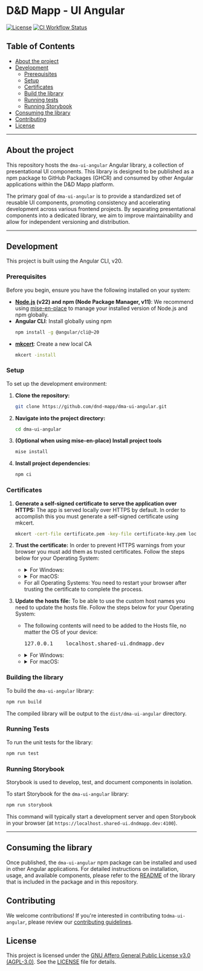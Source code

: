 # D&D Mapp - UI Angular

[![License](https://img.shields.io/github/license/dnd-mapp/dma-ui-angular)](LICENSE)
[![CI Workflow Status](https://img.shields.io/github/actions/workflow/status/dnd-mapp/dma-ui-angular/push-main.yml?branch=main&logo=github&label=CI)](https://github.com/dnd-mapp/dma-ui-angular/actions/workflows/push-main.yml)

## Table of Contents

-  [About the project](#about-the-project)
-  [Development](#development)
   -  [Prerequisites](#prerequisites)
   -  [Setup](#setup)
   -  [Certificates](#certificates)
   -  [Build the library](#building-the-library)
   -  [Running tests](#running-tests)
   -  [Running Storybook](#running-storybook)
-  [Consuming the library](#consuming-the-library)
-  [Contributing](#contributing)
-  [License](#license)

---

## About the project

This repository hosts the `dma-ui-angular` Angular library, a collection of presentational UI components. This library is designed to be published as a npm package to GitHub Packages (GHCR) and consumed by other Angular applications within the D&D Mapp platform.

The primary goal of `dma-ui-angular` is to provide a standardized set of reusable UI components, promoting consistency and accelerating development across various frontend projects. By separating presentational components into a dedicated library, we aim to improve maintainability and allow for independent versioning and distribution.

___

## Development

This project is built using the Angular CLI, v20.

### Prerequisites

Before you begin, ensure you have the following installed on your system:

*   **[Node.js](https://nodejs.org/en/download/) (v22) and npm (Node Package Manager, v11)**: We recommend using [mise-en-place](https://mise.jdx.dev/) to manage your installed version of Node.js and npm globally.
*   **Angular CLI**: Install globally using npm
    ```bash
    npm install -g @angular/cli@~20
    ```
*   **[mkcert](https://github.com/FiloSottile/mkcert)**: Create a new local CA
    ```bash
    mkcert -install
    ```

### Setup

To set up the development environment:

1.  **Clone the repository:**
    ```bash
    git clone https://github.com/dnd-mapp/dma-ui-angular.git
    ```
2.  **Navigate into the project directory:**
    ```bash
    cd dma-ui-angular
    ```
3.  **(Optional when using mise-en-place) Install project tools**
    ```bash
    mise install
    ```
4.  **Install project dependencies:**
    ```bash
    npm ci
    ```

### Certificates

1.  **Generate a self-signed certificate to serve the application over HTTPS:** The app is served locally over HTTPS by default. In order to accomplish this you must generate a self-signed certificate using mkcert.
    ```bash
    mkcert -cert-file certificate.pem -key-file certificate-key.pem localhost.shared-ui.dndmapp.dev localhost
    ```

2.  **Trust the certificate:** In order to prevent HTTPS warnings from your browser you must add them as trusted certificates. Follow the steps below for your Operating System:
    <ul>
        <li>
            <details>
                <summary>For Windows:</summary>
                <ol>
                    <li>
                        Press <kbd>&#8862; Win</kbd>+<kbd>R</kbd> to open `Run`.
                    </li>
                    <li>
                        Type `mmc` and press <kbd>⏎ Enter</kbd> to open `Microsoft Management Console` (You may need to accept that this app may make changes to your device).
                    </li>
                    <li>
                        Press <kbd>CTRL</kbd>+<kbd>M</kbd> to add or remove Snap-ins.
                    </li>
                    <li>
                        Add the `Certificates` snap-in, confirm that it'll manage certificates for your user account, and confirm the selection of snap-ins.
                    </li>
                    <li>
                        In the side panel, navigate to `Console Root > Certificates - Current User > Trusted Root Certification Authorities > Certificates`.
                    </li>
                    <li>
                        In the top bar, open the `Action` menu, open the `All Tasks` sub menu, and select the `Import...` task.
                    </li>
                    <li>
                        Click on next to confirm that the store location is for the `Current User`.
                    </li>
                    <li>
                        Click on `Browse...`, navigate to the repository root folder, allow all file types, and select the `certificate.pem`.
                    </li>
                    <li>
                        Continue and finish by placing the certificate under the `Trusted Root Certification Authorities` store (There's no need to save the console settings).
                    </li>
                </ol>
            </details>
        </li>
        <li>
            <details>
                <summary>For macOS:</summary>
                <ol>
                    <li>
                        Press <kbd>⌘ Command</kbd>+<kbd>Space</kbd>.
                    </li>
                    <li>
                        Search for and open `Keychain Access` (You might get prompted to provide your password).
                    </li>
                    <li>
                        Open the root folder of the repository in finder.
                    </li>
                    <li>
                        Make sure that "Keychain Access" has the `login` section open on `All Items`.
                    </li>
                    <li>
                        Drag the certificate from finder into the Keychain Access (You might get an error message "-26276" indicating that the import of the certificate was not possible).
                    </li>
                    <li>
                        Find the certificate by the looking for it by the name `localhost.www.dndmapp.dev`, Right click on it and select `Get Info`.
                    </li>
                    <li>
                        Expand the `Trust` section and set `Secure Sockets Layer (SSL)` to `Always Trust`.
                    </li>
                    <li>
                        You may now close all windows (You might get prompted to provide your password to save the changes).
                    </li>
                </ol>
            </details>
        </li>
        <li>For all Operating Systems: You need to restart your browser after trusting the certificate to complete the process.</li>
    </ul>

3.  **Update the hosts file:** To be able to use the custom host names you need to update the hosts file. Follow the steps below for your Operating System:
    <ul>
        <li>
            <p>
                The following contents will need to be added to the Hosts file, no matter the OS of your device:
            </p>
            <pre>127.0.0.1    localhost.shared-ui.dndmapp.dev</pre>
        </li>
        <li>
            <details>
                <summary>For Windows:</summary>
                <ol>
                    <li>Run a text editor like Notepad or Notepad++ as Administrator.</li>
                    <li>Open the Hosts file on the following location: <pre>C:\Windows\System32\drivers\etc\hosts</pre></li>
                    <li>Add the contents from above in the file, save, and close the file.</li>
                </ol>
            </details>
        </li>
        <li>
            <details>
                <summary>For macOS:</summary>
                <ol>
                    <li>Open a terminal.</li>
                    <li>
                        Using your favorite CLI text editor tool, open the hosts file located at: <pre>/etc/hosts</pre> (You might need to use <code>sudo</code> to have write permissions for this file).
                    </li>
                    <li>Add the contents from above in this file. After that you may save and close the file.</li>
                </ol>
            </details>
        </li>
    </ul>

### Building the library

To build the `dma-ui-angular` library:

```bash
npm run build
```

The compiled library will be output to the `dist/dma-ui-angular` directory.

### Running Tests

To run the unit tests for the library:

```bash
npm run test
```

### Running Storybook

Storybook is used to develop, test, and document components in isolation.

To start Storybook for the `dma-ui-angular` library:

```bash
npm run storybook
```

This command will typically start a development server and open Storybook in your browser (at `https://localhost.shared-ui.dndmapp.dev:4100`).

---

## Consuming the library

Once published, the `dma-ui-angular` npm package can be installed and used in other Angular applications. For detailed instructions on installation, usage, and available components, please refer to the [README](libs/dma-ui-angular/README.md) of the library that is included in the package and in this repository.

## Contributing

We welcome contributions! If you're interested in contributing to`dma-ui-angular`, please review our [contributing guidelines](CONTRIBUTING.md).

## License

This project is licensed under the [GNU Affero General Public License v3.0 (AGPL-3.0)](https://opensource.org/licenses/AGPL-3.0). See the [LICENSE](LICENSE) file for details.
